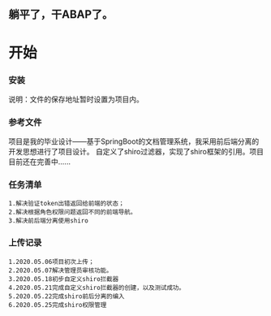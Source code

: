 ## 躺平了，干ABAP了。
# 开始

### 安装
说明：文件的保存地址暂时设置为项目内。

### 参考文件
项目是我的毕业设计——基于SpringBoot的文档管理系统，我采用前后端分离的开发思想进行了项目设计。
自定义了shiro过滤器，实现了shiro框架的引用。项目目前还在完善中......

### 任务清单
    1.解决验证token出错返回给前端的状态；
    2.解决根据角色权限问题返回不同的前端导航。
    3.解决前后端分离使用shiro
### 上传记录
    1.2020.05.06项目初次上传；
    2.2020.05.07解决管理员审核功能。
    3.2020.05.18初步自定义shiro拦截器
    4.2020.05.21完成自定义shiro拦截器的创建，以及测试成功。
    5.2020.05.22完成shiro前后分离的编入
    6.2020.05.25完成shiro权限管理


